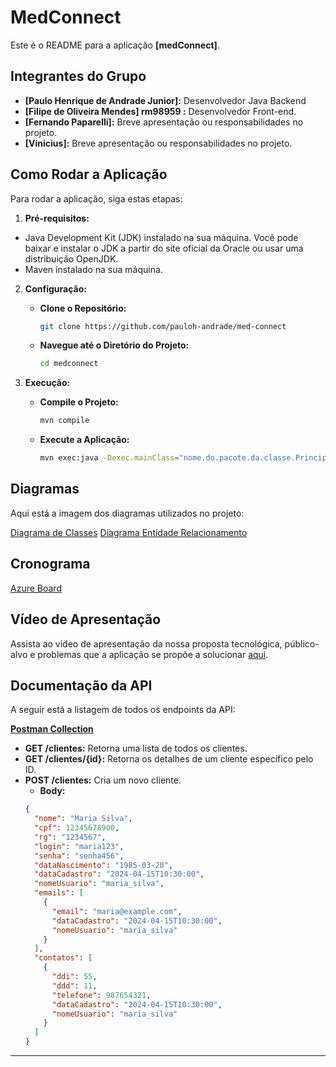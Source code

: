 # MedConnect

Este é o README para a aplicação **[medConnect]**.

## Integrantes do Grupo

- **[Paulo Henrique de Andrade Junior]:** Desenvolvedor Java Backend
- **[Filipe de Oliveira Mendes] rm98959  :** Desenvolvedor Front-end.
- **[Fernando Paparelli]:** Breve apresentação ou responsabilidades no projeto.
- **[Vinicius]:** Breve apresentação ou responsabilidades no projeto.

## Como Rodar a Aplicação

Para rodar a aplicação, siga estas etapas:

1. **Pré-requisitos:** 
  - Java Development Kit (JDK) instalado na sua máquina. Você pode baixar e instalar o JDK a partir do site oficial da Oracle ou usar uma distribuição OpenJDK.
  - Maven instalado na sua máquina.

  
2. **Configuração:**
   - **Clone o Repositório:**
  
      ```bash
      git clone https://github.com/pauloh-andrade/med-connect
      ```
  
   - **Navegue até o Diretório do Projeto:**
  
      ```bash
      cd medconnect
      ```

3. **Execução:** 

    - **Compile o Projeto:**

      ```bash
      mvn compile
      ```

    - **Execute a Aplicação:**

      ```bash
      mvn exec:java -Dexec.mainClass="nome.do.pacote.da.classe.Principal"
      ```

## Diagramas

Aqui está a imagem dos diagramas utilizados no projeto:

[Diagrama de Classes]()
[Diagrama Entidade Relacionamento](https://github.com/pauloh-andrade/med-connect/blob/main/documents/DER.pdf)

## Cronograma

[Azure Board](https://github.com/pauloh-andrade/med-connect/blob/main/documents/cronograma_sprint_1.png)

## Vídeo de Apresentação

Assista ao vídeo de apresentação da nossa proposta tecnológica, público-alvo e problemas que a aplicação se propõe a solucionar [aqui](link-para-o-vídeo).

## Documentação da API

A seguir está a listagem de todos os endpoints da API:

**[Postman Collection](https://github.com/pauloh-andrade/med-connect/blob/main/documents/postaman/medConnect.postman_collection.json)**

- **GET /clientes:** Retorna uma lista de todos os clientes.
- **GET /clientes/{id}:** Retorna os detalhes de um cliente específico pelo ID.
- **POST /clientes:** Cria um novo cliente.
    - **Body:**
    ```json 
    {
      "nome": "Maria Silva",
      "cpf": 12345678900,
      "rg": "1234567",
      "login": "maria123",
      "senha": "senha456",
      "dataNascimento": "1985-03-20",
      "dataCadastro": "2024-04-15T10:30:00",
      "nomeUsuario": "maria_silva",
      "emails": [
        {
          "email": "maria@example.com",
          "dataCadastro": "2024-04-15T10:30:00",
          "nomeUsuario": "maria_silva"
        }
      ],
      "contatos": [
        {
          "ddi": 55,
          "ddd": 11,
          "telefone": 987654321,
          "dataCadastro": "2024-04-15T10:30:00",
          "nomeUsuario": "maria_silva"
        }
      ]
  }
    ```


---
